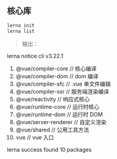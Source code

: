 ## 核心库

```sh
lerna init
lerna list
```

> 输出：

lerna notice cli v3.22.1

1. @vue/compiler-core // 核心编译
2. @vue/compiler-dom // dom 编译
3. @vue/compiler-sfc // .vue 单文件编辑
4. @vue/compiler-ssr // 服务端渲染编译
5. @vue/reactivity // 响应式核心
6. @vue/runtime-core // 运行时核心
7. @vue/runtime-dom // 运行时 DOM
8. @vue/server-renderer // 自定义渲染
9. @vue/shared // 公用工具方法
10. vue // vue 入口

lerna success found 10 packages
